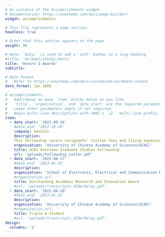 ```yaml
---
# An instance of the Accomplishments widget.
# Documentation: https://wowchemy.com/docs/page-builder/
widget: accomplishments

# This file represents a page section.
headless: true

# Order that this section appears on the page.
weight: 90

# Note: `&shy;` is used to add a 'soft' hyphen in a long heading.
#title: 'Accomplish&shy;ments'
title: 'Honors & Awards'
subtitle:

# Date format
#   Refer to https://wowchemy.com/docs/customization/#date-format
date_format: Jan 2006

# Accomplishments.
#   Add/remove as many `item` blocks below as you like.
#   `title`, `organization`, and `date_start` are the required parameters.
#   Leave other parameters empty if not required.
#   Begin multi-line descriptions with YAML's `|2-` multi-line prefix.
item:
  - date_start: '2022-09-26'
    #date_end: '2022-10-20'
    company: GenCoin
    description: 
    This fellowship covers recipients' tuition fees and living expenses at overseas institutions for a full year, in order to support UCAS's best graduates upon completion of their BS degrees for PhD studies abroad starting in the Fall of 2023 (from UCAS Overseas Graduate Studies Fellowship Letter).
    organization: 'University of Chinese Academy of Sciences(UCAS)'
    title: UCAS Overseas Graduate Studies Fellowship
    url: 'uploads/Fellowship_Letter.pdf'
  - date_start: '2022-08-27'
    #date_end: '2023-01-31'
    description: 
    organization: 'School of Electronic, Electrical and Communication Engineering, UCAS'
    #organization_url: ''
    title: Outstanding Academic Research and Innovation Award
    #url: 'uploads/transcripts_UCBerkeley.pdf'
  - date_start: '2022-06-20'
    #date_end: '2023-01-31'
    description: 
    organization: 'University of Chinese Academy of Sciences(UCAS)'
    #organization_url: ''
    title: Triple-A Student
    #url: 'uploads/transcripts_UCBerkeley.pdf'
design:
  columns: '2'
---
```

